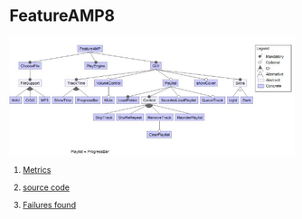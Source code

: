 # FeatureAMP8

![image](https://raw.githubusercontent.com/fischerJF/challenge/master/featureModel/FeatureAMP8.JPG)

1. [Metrics](https://github.com/fischerJF/challenge/blob/master/metrics/featureAMP8.csv)
 
2. [source code](https://github.com/fischerJF/challenge/tree/master/workspace_IncLing/FeatureAMP8)

3. [Failures found](https://github.com/fischerJF/challenge/blob/master/failuresFound/FeatureAmp8.csv)
